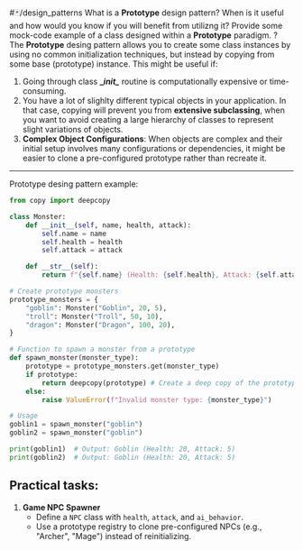 #🃏/design_patterns
What is a **Prototype** design pattern? When is it useful and how would you know if you will benefit from utilizng it? Provide some mock-code example of a class designed within a **Prototype** paradigm.
?
The **Prototype** desing pattern allows you to create some class instances by using no common initialization techniques, but instead by copying from some base (prototype) instance. This might be useful if:
1. Going through class **\__init\__** routine is computationally expensive or time-consuming.
2. You have a lot of slighlty different typical objects in your application. In that case, copying will prevent you from **extensive subclassing**, when you want to avoid creating a large hierarchy of classes to represent slight variations of objects.
3. **Complex Object Configurations**: When objects are complex and their initial setup involves many configurations or dependencies, it might be easier to clone a pre-configured prototype rather than recreate it.
------------------------------------------------------------
Prototype desing pattern example:
```python
from copy import deepcopy

class Monster:
    def __init__(self, name, health, attack):
        self.name = name
        self.health = health
        self.attack = attack

    def __str__(self):
        return f"{self.name} (Health: {self.health}, Attack: {self.attack})"

# Create prototype monsters
prototype_monsters = {
    "goblin": Monster("Goblin", 20, 5),
    "troll": Monster("Troll", 50, 10),
    "dragon": Monster("Dragon", 100, 20),
}

# Function to spawn a monster from a prototype
def spawn_monster(monster_type):
    prototype = prototype_monsters.get(monster_type)
    if prototype:
        return deepcopy(prototype) # Create a deep copy of the prototype
    else:
        raise ValueError(f"Invalid monster type: {monster_type}")

# Usage
goblin1 = spawn_monster("goblin")
goblin2 = spawn_monster("goblin")

print(goblin1)  # Output: Goblin (Health: 20, Attack: 5)
print(goblin2)  # Output: Goblin (Health: 20, Attack: 5)
```
<!--SR:!2025-07-08,235,330-->

## Practical tasks:

1. **Game NPC Spawner**
    - Define a `NPC` class with `health`, `attack`, and `ai_behavior`.
    - Use a prototype registry to clone pre-configured NPCs (e.g., "Archer", "Mage") instead of reinitializing.